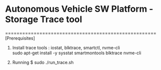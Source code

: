 # Autonomous Vehicle SW Platform - Storage Trace tool
=====================================================   
[Prerequisites]
1. Install trace tools : iostat, blktrace, smartctl, nvme-cli   
sudo apt-get install -y sysstat smartmontools blktrace nvme-cli

2. Running 
$ sudo ./run_trace.sh 
